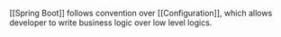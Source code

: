 [[Spring Boot]] follows convention over [[Configuration]], which allows developer to write business logic over low level logics.